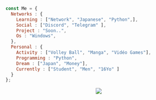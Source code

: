 ```js
const Me = {
  Networks : {
    Learning : ["Network", "Japanese", "Python",],
    Social : ["Discord", "Telegram" ],
    Project : "Soon..",
    Os : "Windows",
  },
  Personal : {
    Activity : ["Volley Ball", "Manga", "Vidéo Games"],
    Programming : "Python",
    Dream : ["Japan", "Money"],
    Currently : ["Student", "Men", "16Yo" ]
  }
};
````

<p align="center">

<img src="https://lanyard.cnrad.dev/api/936015730476982313)](https://discord.com/users/936015730476982313"/>
